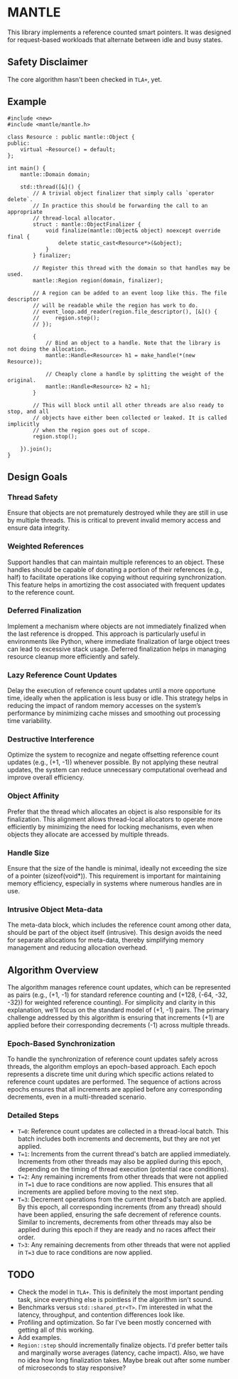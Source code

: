 # MANTLE
This library implements a reference counted smart pointers. It was designed for request-based workloads that alternate between idle and busy states.

## Safety Disclaimer
The core algorithm hasn't been checked in `TLA+`, yet.

## Example
```
#include <new>
#include <mantle/mantle.h>

class Resource : public mantle::Object {
public:
    virtual ~Resource() = default;
};

int main() {
    mantle::Domain domain;

    std::thread([&]() {
        // A trivial object finalizer that simply calls `operator delete`.
        // In practice this should be forwarding the call to an appropriate
        // thread-local allocator.
        struct : mantle::ObjectFinalizer {
            void finalize(mantle::Object& object) noexcept override final {
                delete static_cast<Resource*>(&object);
            }
        } finalizer;

        // Register this thread with the domain so that handles may be used.
        mantle::Region region(domain, finalizer);

        // A region can be added to an event loop like this. The file descriptor
        // will be readable while the region has work to do.
        // event_loop.add_reader(region.file_descriptor(), [&]() {
        //     region.step();
        // });

        {
            // Bind an object to a handle. Note that the library is not doing the allocation.
            mantle::Handle<Resource> h1 = make_handle(*(new Resource));

            // Cheaply clone a handle by splitting the weight of the original.
            mantle::Handle<Resource> h2 = h1;
        }

        // This will block until all other threads are also ready to stop, and all
        // objects have either been collected or leaked. It is called implicitly
        // when the region goes out of scope.
        region.stop();

    }).join();
}
```

## Design Goals
### Thread Safety
Ensure that objects are not prematurely destroyed while they are still in use by multiple threads. This is critical to prevent invalid memory access and ensure data integrity.

### Weighted References
Support handles that can maintain multiple references to an object. These handles should be capable of donating a portion of their references (e.g., half) to facilitate operations like copying without requiring synchronization. This feature helps in amortizing the cost associated with frequent updates to the reference count.

### Deferred Finalization
Implement a mechanism where objects are not immediately finalized when the last reference is dropped. This approach is particularly useful in environments like Python, where immediate finalization of large object trees can lead to excessive stack usage. Deferred finalization helps in managing resource cleanup more efficiently and safely.

### Lazy Reference Count Updates
Delay the execution of reference count updates until a more opportune time, ideally when the application is less busy or idle. This strategy helps in reducing the impact of random memory accesses on the system’s performance by minimizing cache misses and smoothing out processing time variability.

### Destructive Interference
Optimize the system to recognize and negate offsetting reference count updates (e.g., (+1, -1)) whenever possible. By not applying these neutral updates, the system can reduce unnecessary computational overhead and improve overall efficiency.

### Object Affinity
Prefer that the thread which allocates an object is also responsible for its finalization. This alignment allows thread-local allocators to operate more efficiently by minimizing the need for locking mechanisms, even when objects they allocate are accessed by multiple threads.

### Handle Size
Ensure that the size of the handle is minimal, ideally not exceeding the size of a pointer (sizeof(void*)). This requirement is important for maintaining memory efficiency, especially in systems where numerous handles are in use.

### Intrusive Object Meta-data
The meta-data block, which includes the reference count among other data, should be part of the object itself (intrusive). This design avoids the need for separate allocations for meta-data, thereby simplifying memory management and reducing allocation overhead.

## Algorithm Overview
The algorithm manages reference count updates, which can be represented as pairs (e.g., (+1, -1) for standard reference counting and (+128, {-64, -32, -32}) for weighted reference counting). For simplicity and clarity in this explanation, we'll focus on the standard model of (+1, -1) pairs. The primary challenge addressed by this algorithm is ensuring that increments (+1) are applied before their corresponding decrements (-1) across multiple threads.

### Epoch-Based Synchronization
To handle the synchronization of reference count updates safely across threads, the algorithm employs an epoch-based approach. Each epoch represents a discrete time unit during which specific actions related to reference count updates are performed. The sequence of actions across epochs ensures that all increments are applied before any corresponding decrements, even in a multi-threaded scenario.

### Detailed Steps
 * `T=0`: Reference count updates are collected in a thread-local batch. This batch includes both increments and decrements, but they are not yet applied.
 * `T=1`: Increments from the current thread's batch are applied immediately. Increments from other threads may also be applied during this epoch, depending on the timing of thread execution (potential race conditions).
 * `T=2`: Any remaining increments from other threads that were not applied in `T=1` due to race conditions are now applied. This ensures that all increments are applied before moving to the next step.
 * `T=3`: Decrement operations from the current thread's batch are applied. By this epoch, all corresponding increments (from any thread) should have been applied, ensuring the safe decrement of reference counts. Similar to increments, decrements from other threads may also be applied during this epoch if they are ready and no races affect their order.
 * `T>3`: Any remaining decrements from other threads that were not applied in `T=3` due to race conditions are now applied.

## TODO
 * Check the model in `TLA+`. This is definitely the most important pending task, since everything else is pointless if the algorithm isn't sound.
 * Benchmarks versus `std::shared_ptr<T>`. I'm interested in what the latency, throughput, and contention differences look like.
 * Profiling and optimization. So far I've been mostly concerned with getting all of this working.
 * Add examples.
 * `Region::step` should incrementally finalize objects. I'd prefer better tails and marginally worse averages (latency, cache impact). Also, we have no idea how long finalization takes. Maybe break out after some number of microseconds to stay responsive?
